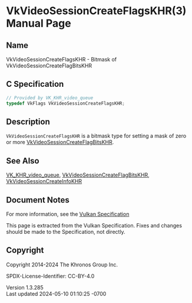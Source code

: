 # VkVideoSessionCreateFlagsKHR(3) Manual Page

## Name

VkVideoSessionCreateFlagsKHR - Bitmask of
VkVideoSessionCreateFlagBitsKHR



## <a href="#_c_specification" class="anchor"></a>C Specification

``` c
// Provided by VK_KHR_video_queue
typedef VkFlags VkVideoSessionCreateFlagsKHR;
```

## <a href="#_description" class="anchor"></a>Description

`VkVideoSessionCreateFlagsKHR` is a bitmask type for setting a mask of
zero or more
[VkVideoSessionCreateFlagBitsKHR](https://registry.khronos.org/vulkan/specs/1.3-extensions/man/html/VkVideoSessionCreateFlagBitsKHR.html).

## <a href="#_see_also" class="anchor"></a>See Also

[VK_KHR_video_queue](https://registry.khronos.org/vulkan/specs/1.3-extensions/man/html/VK_KHR_video_queue.html),
[VkVideoSessionCreateFlagBitsKHR](https://registry.khronos.org/vulkan/specs/1.3-extensions/man/html/VkVideoSessionCreateFlagBitsKHR.html),
[VkVideoSessionCreateInfoKHR](https://registry.khronos.org/vulkan/specs/1.3-extensions/man/html/VkVideoSessionCreateInfoKHR.html)

## <a href="#_document_notes" class="anchor"></a>Document Notes

For more information, see the <a
href="https://registry.khronos.org/vulkan/specs/1.3-extensions/html/vkspec.html#VkVideoSessionCreateFlagsKHR"
target="_blank" rel="noopener">Vulkan Specification</a>

This page is extracted from the Vulkan Specification. Fixes and changes
should be made to the Specification, not directly.

## <a href="#_copyright" class="anchor"></a>Copyright

Copyright 2014-2024 The Khronos Group Inc.

SPDX-License-Identifier: CC-BY-4.0

Version 1.3.285  
Last updated 2024-05-10 01:10:25 -0700
